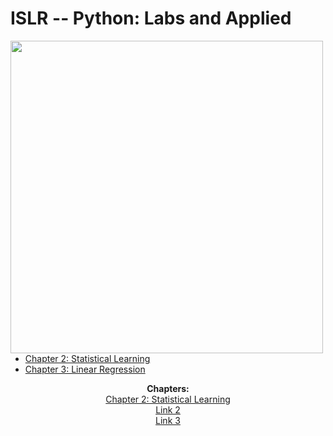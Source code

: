 # ISLR -- Python: Labs and Applied

<img src="https://github.com/mscaudill/IntroStatLearn/blob/master/ISLRimage.jpg" height="500" align="left">

- [Chapter 2: Statistical Learning](notebooks/Ch2_Statistical_Learning)
- [Chapter 3: Linear Regression](notebooks/Ch3_Linear_Regression)

<p align="center">
  <b>Chapters:</b><br>
    <a
    href="https://github.com/mscaudill/IntroStatLearn/tree/master/notebooks/Ch2_Statistical_Learning"> Chapter 2: Statistical Learning</a> <br>
    <a href="#">Link 2</a> <br>
    <a href="#">Link 3</a>
    <br><br>
</p>
